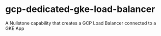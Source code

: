 # gcp-dedicated-gke-load-balancer
A Nullstone capability that creates a GCP Load Balancer connected to a GKE App

